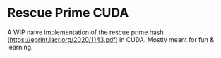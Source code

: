# Rescue Prime CUDA

A WIP naive implementation of the rescue prime hash (https://eprint.iacr.org/2020/1143.pdf) in CUDA. Mostly meant for fun & learning.
